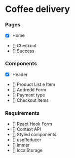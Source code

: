 # Coffee delivery

### Pages
- [x] Home
- [] Checkout
- [] Success

### Components

- [x] Header
- [] Product List e Item
- [] Addredd Form
- [] Payment type
- [] Checkout items

### Requirements

- [] React Hook Form
- [] Context API
- [] Styled components
- [] useReducer
- [] immer
- [] localStorage